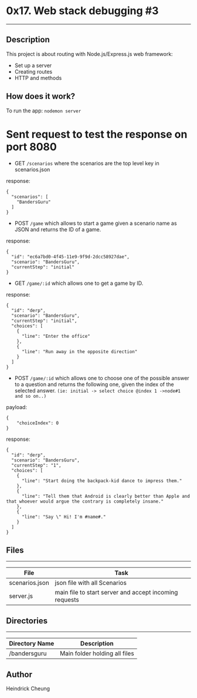 # 0x17. Web stack debugging #3
---
## Description

This project is about routing with Node.js/Express.js web framework:

* Set up a server
* Creating routes
* HTTP and methods

## How does it work?
To run the app:
`nodemon server`

# Sent request to test the response on port 8080
* GET `/scenarios` where the scenarios are the top level key in scenarios.json

response:
```
{
  "scenarios": [
    "BandersGuru"
  ]
}
```

* POST `/game` which allows to start a game given a scenario name as JSON and returns the ID of a game.

response:
```
{
  "id": "ec6a7bd0-4f45-11e9-9f9d-2dcc58927dae",
  "scenario": "BandersGuru",
  "currentStep": "initial"
}
```

* GET `/game/:id` which allows one to get a game by ID.

response:
```
{
  "id": "derp",
  "scenario": "BandersGuru",
  "currentStep": "initial",
  "choices": [
    {
      "line": "Enter the office"
    },
    {
      "line": "Run away in the opposite direction"
    }
  ]
}
```

* POST `/game/:id` which allows one to choose one of the possible answer to a question and returns the following one, given the index of the selected answer. `(ie: initial -> select choice @index 1 ->node#1 and so on..)`

payload:
```
{
    "choiceIndex": 0
}

```

response:
```
{
  "id": "derp",
  "scenario": "BandersGuru",
  "currentStep": "1",
  "choices": [
    {
      "line": "Start doing the backpack-kid dance to impress them."
    },
    {
      "line": "Tell them that Android is clearly better than Apple and that whoever would argue the contrary is completely insane."
    },
    {
      "line": "Say \" Hi! I'm #name#."
    }
  ]
}

```


## Files
---
File|Task
---|---
scenarios.json | json file with all Scenarios
server.js | main file to start server and accept incoming requests

## Directories
---
Directory Name | Description
---|---
/bandersguru | Main folder holding all files

## Author
Heindrick Cheung
